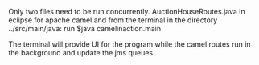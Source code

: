 Only two files need to be run concurrently. AuctionHouseRoutes.java in eclipse for apache camel and from the terminal in the directory ../src/main/java: run $java camelinaction.main  

The terminal will provide UI for the program while the camel routes run in the background and update the jms queues.
